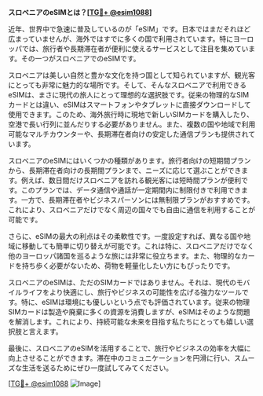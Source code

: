 **スロベニアのeSIMとは？[[TG💪+ @esim1088](https://t.me/s/esim1088)]**

近年、世界中で急速に普及しているのが「eSIM」です。日本ではまだそれほど広まっていませんが、海外ではすでに多くの国で利用されています。特にヨーロッパでは、旅行者や長期滞在者が便利に使えるサービスとして注目を集めています。その一つがスロベニアでのeSIMです。

スロベニアは美しい自然と豊かな文化を持つ国として知られていますが、観光客にとっても非常に魅力的な場所です。そして、そんなスロベニアで利用できるeSIMは、まさに現代の旅人にとって理想的な選択肢です。従来の物理的なSIMカードとは違い、eSIMはスマートフォンやタブレットに直接ダウンロードして使用できます。このため、海外旅行時に現地で新しいSIMカードを購入したり、空港で長い行列に並んだりする必要がありません。また、複数の国や地域で利用可能なマルチカウンターや、長期滞在者向けの安定した通信プランも提供されています。

スロベニアのeSIMにはいくつかの種類があります。旅行者向けの短期間プランから、長期滞在者向けの長期間プランまで、ニーズに応じて選ぶことができます。例えば、数日間だけスロベニアを訪れる観光客には短時間プランが便利です。このプランでは、データ通信や通話が一定期間内に制限付きで利用できます。一方で、長期滞在者やビジネスパーソンには無制限プランがおすすめです。これにより、スロベニアだけでなく周辺の国々でも自由に通信を利用することが可能です。

さらに、eSIMの最大の利点はその柔軟性です。一度設定すれば、異なる国や地域に移動しても簡単に切り替えが可能です。これは特に、スロベニアだけでなく他のヨーロッパ諸国を巡るような旅には非常に役立ちます。また、物理的なカードを持ち歩く必要がないため、荷物を軽量化したい方にもぴったりです。

スロベニアのeSIMは、ただのSIMカードではありません。それは、現代のモバイルライフをより快適にし、旅行やビジネスの可能性を広げる強力なツールです。特に、eSIMは環境にも優しいという点でも評価されています。従来の物理SIMカードは製造や廃棄に多くの資源を消費しますが、eSIMはそのような問題を解消します。これにより、持続可能な未来を目指す私たちにとっても嬉しい選択肢と言えます。

最後に、スロベニアのeSIMを活用することで、旅行やビジネスの効率を大幅に向上させることができます。滞在中のコミュニケーションを円滑に行い、スムーズな生活を送るためにぜひ一度試してみてください。

[[TG💪+ @esim1088](https://t.me/s/esim1088) ![Image](https://i.postimg.cc/Y0z9fWf4/image.png)]